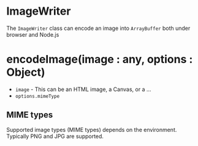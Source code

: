 # ImageWriter

The `ImageWriter` class can encode an image into `ArrayBuffer` both under browser and Node.js

# encodeImage(image : any, options : Object)

- `image` - This can be an HTML image, a Canvas, or a ...
- `options.mimeType`

## MIME types

Supported image types (MIME types) depends on the environment. Typically PNG and JPG are supported.
